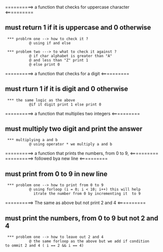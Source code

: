 ==========> a function that checks for uppercase character <==========
## must return 1 if it is uppercase and 0 otherwise
     *** problrm one --> how to check it ?
               @ using if and else
 
     *** problem two ---> to what to check it against ?
               @ if char alphabet is greater than "A" 
               @ and less than "Z" print 1 
               @ else print 0


==========> a function that checks for a digit <==========
## must rturn 1 if it is digit and 0 otherwise
     *** the same logic as the above 
               @if it digit print 1 else print 0



==========> a function that multiplies two integers <==========
## must multiply two digit and print the answer
     *** multiplying a and b
               @ using operator * we multiply a and b


==========> a function that prints the numbers, from 0 to 9, <==========
==========>          followed bya new line                   <==========
## must print from 0 to 9 in new line 
     *** problem one --> how to print from 0 to 9
               @ using forloop (i = 0; i < 10; i++) this will help 
                 itrate the number from 0 by incrementing it  to 9

==========> The same as above but not print 2 and 4 <==========
## must print  the numbers, from 0 to 9 but not 2 and 4 
     *** problem one --> how to leave out 2 and 4
               @ the same forloop as the above but we add if condition                   to ommit 2 and 4 ( i == 2 && i == 4)

